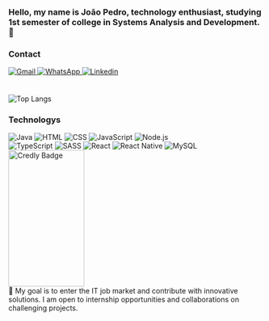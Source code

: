 ### Hello, my name is João Pedro, technology enthusiast, studying 1st semester of college in Systems Analysis and Development.👋

### Contact

<a href="mailto:joaopedroponqueroli@gmail.com" target="_blank">
  <img alt="Gmail" src="https://img.shields.io/badge/Gmail-D14836?style=for-the-badge&logo=gmail&logoColor=white">
</a>
<a href="https://api.whatsapp.com/send?phone=5547996854628&text=Talk%20to%20JPonchiroli" target="_blank">
  <img alt="WhatsApp" src="https://img.shields.io/badge/WhatsApp-25D366?style=for-the-badge&logo=whatsapp&logoColor=white">
</a>
<a href="https://linkedin.com/in/joão-ponchiroli-29659a227" target="_blank">
  <img alt="Linkedin" src="https://img.shields.io/badge/LinkedIn-0077B5?style=for-the-badge&logo=linkedin&logoColor=white">
</a>

###   


<div style="display: inline-block">


![Top Langs](https://github-readme-stats.vercel.app/api/top-langs/?username=JPonchiroli&layout=compact&theme=dracula)

### Technologys
<img alt="Java" src="https://img.shields.io/badge/Java-ED8B00?style=for-the-badge&logo=openjdk&logoColor=white">
<img alt="HTML" src="https://img.shields.io/badge/HTML5-E34F26?style=for-the-badge&logo=html5&logoColor=white">
<img alt="CSS" src="https://img.shields.io/badge/CSS3-1572B6?style=for-the-badge&logo=css3&logoColor=white">
<img alt="JavaScript" src="https://img.shields.io/badge/JavaScript-323330?style=for-the-badge&logo=javascript&logoColor=F7DF1E">
<img alt="Node.js" src="https://img.shields.io/badge/Node.js-43853D?style=for-the-badge&logo=node.js&logoColor=white">
<br>
<img alt="TypeScript" src="https://img.shields.io/badge/TypeScript-007ACC?style=for-the-badge&logo=typescript&logoColor=white">
<img alt="SASS" src="https://img.shields.io/badge/Sass-CC6699?style=for-the-badge&logo=sass&logoColor=white">
<img alt="React" src="https://img.shields.io/badge/React-61DAFB.svg?style=for-the-badge&logo=React&logoColor=black">
<img alt="React Native" src="https://img.shields.io/badge/React_Native-20232A?style=for-the-badge&logo=react&logoColor=61DAFB">
<img alt="MySQL" src="https://img.shields.io/badge/MySQL-00000F?style=for-the-badge&logo=mysql&logoColor=white">
<br>
<img src="//cdn.credly.com/assets/utilities/embed.js" alt="Credly Badge" width="150" height="270">


</div>

<br>
💼 My goal is to enter the IT job market and contribute with innovative solutions. I am open to internship opportunities and collaborations on challenging projects.
